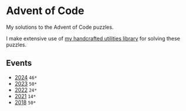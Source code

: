 # Advent of Code

My solutions to the Advent of Code puzzles.

I make extensive use of
[my handcrafted utilities library](https://github.com/thijsnissen/advent-of-code/tree/main/code/utilities/src)
for solving these puzzles.

## Events

* [2024](https://github.com/thijsnissen/advent-of-code/tree/main/code/2024/src) `46*`
* [2023](https://github.com/thijsnissen/advent-of-code/tree/main/code/2023/src) `50*`
* [2022](https://github.com/thijsnissen/advent-of-code/tree/main/code/2022/src) `24*`
* [2021](https://github.com/thijsnissen/advent-of-code/tree/main/code/2021/src) `14*`
* [2018](https://github.com/thijsnissen/advent-of-code/tree/main/code/2018/src) `50*`
